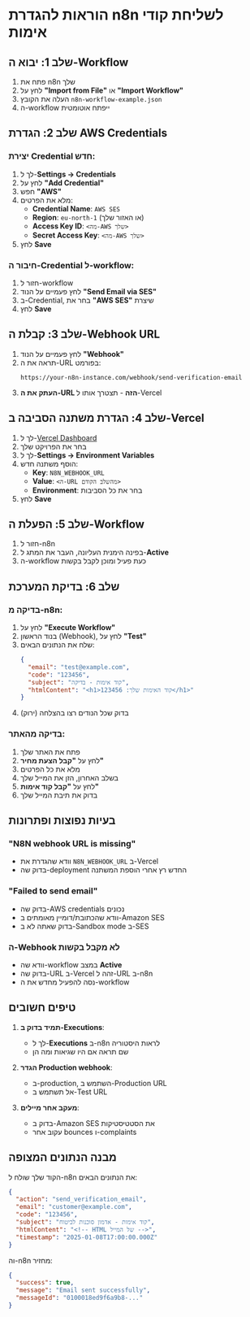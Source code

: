 # הוראות להגדרת n8n לשליחת קודי אימות

## שלב 1: יבוא ה-Workflow

1. פתח את n8n שלך
2. לחץ על **"Import from File"** או **"Import Workflow"**
3. העלה את הקובץ `n8n-workflow-example.json`
4. ה-workflow ייפתח אוטומטית

## שלב 2: הגדרת AWS Credentials

### יצירת Credential חדש:
1. לך ל-**Settings → Credentials**
2. לחץ על **"Add Credential"**
3. חפש **"AWS"**
4. מלא את הפרטים:
   - **Credential Name**: `AWS SES`
   - **Region**: `eu-north-1` (או האזור שלך)
   - **Access Key ID**: `<מה-AWS שלך>`
   - **Secret Access Key**: `<מה-AWS שלך>`
5. לחץ **Save**

### חיבור ה-Credential ל-workflow:
1. חזור ל-workflow
2. לחץ פעמיים על הנוד **"Send Email via SES"**
3. ב-Credential, בחר את **"AWS SES"** שיצרת
4. לחץ **Save**

## שלב 3: קבלת ה-Webhook URL

1. לחץ פעמיים על הנוד **"Webhook"**
2. תראה את ה-URL בפורמט:
   ```
   https://your-n8n-instance.com/webhook/send-verification-email
   ```
3. **העתק את ה-URL הזה** - תצטרך אותו ל-Vercel

## שלב 4: הגדרת משתנה הסביבה ב-Vercel

1. לך ל-[Vercel Dashboard](https://vercel.com)
2. בחר את הפרויקט שלך
3. לך ל-**Settings → Environment Variables**
4. הוסף משתנה חדש:
   - **Key**: `N8N_WEBHOOK_URL`
   - **Value**: `<ה-URL מהשלב הקודם>`
   - **Environment**: בחר את כל הסביבות
5. לחץ **Save**

## שלב 5: הפעלת ה-Workflow

1. חזור ל-n8n
2. בפינה הימנית העליונה, העבר את המתג ל-**Active**
3. ה-workflow כעת פעיל ומוכן לקבל בקשות

## שלב 6: בדיקת המערכת

### בדיקה מ-n8n:
1. לחץ על **"Execute Workflow"**
2. בנוד הראשון (Webhook), לחץ על **"Test"**
3. שלח את הנתונים הבאים:
   ```json
   {
     "email": "test@example.com",
     "code": "123456",
     "subject": "קוד אימות - בדיקה",
     "htmlContent": "<h1>קוד האימות שלך: 123456</h1>"
   }
   ```
4. בדוק שכל הנודים רצו בהצלחה (ירוק)

### בדיקה מהאתר:
1. פתח את האתר שלך
2. לחץ על **"קבל הצעת מחיר"**
3. מלא את כל הפרטים
4. בשלב האחרון, הזן את המייל שלך
5. לחץ על **"קבל קוד אימות"**
6. בדוק את תיבת המייל שלך

## בעיות נפוצות ופתרונות

### "N8N webhook URL is missing"
- וודא שהגדרת את `N8N_WEBHOOK_URL` ב-Vercel
- בדוק שה-deployment החדש רץ אחרי הוספת המשתנה

### "Failed to send email"
- בדוק שה-AWS credentials נכונים
- וודא שהכתובת/דומיין מאומתים ב-Amazon SES
- בדוק שאתה לא ב-Sandbox mode ב-SES

### ה-Webhook לא מקבל בקשות
- וודא שה-workflow במצב **Active**
- בדוק שה-URL ב-Vercel זהה ל-URL ב-n8n
- נסה להפעיל מחדש את ה-workflow

## טיפים חשובים

1. **תמיד בדוק ב-Executions**: 
   - לך ל-**Executions** ב-n8n לראות היסטוריה
   - שם תראה אם היו שגיאות ומה הן

2. **הגדר Production webhook**:
   - ב-production, השתמש ב-Production URL
   - אל תשתמש ב-Test URL

3. **מעקב אחר מיילים**:
   - בדוק ב-Amazon SES את הסטטיסטיקות
   - עקוב אחר bounces ו-complaints

## מבנה הנתונים המצופה

הקוד שלך שולח ל-n8n את הנתונים הבאים:

```json
{
  "action": "send_verification_email",
  "email": "customer@example.com",
  "code": "123456",
  "subject": "קוד אימות - אדמון סוכנות לביטוח",
  "htmlContent": "<!-- HTML של המייל -->",
  "timestamp": "2025-01-08T17:00:00.000Z"
}
```

וה-n8n מחזיר:

```json
{
  "success": true,
  "message": "Email sent successfully",
  "messageId": "0100018ed9f6a9b8-..."
}
``` 